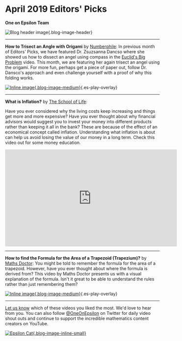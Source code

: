 # April 2019 Editors' Picks 

**One on Epsilon Team**

![Blog header image](https://es-app.com/assets/nswns1.jpg){.blog-image-header}

---
**How to Trisect an Angle with Origami** by [Numberphile](https://www.youtube.com/user/numberphile): In previous month of Editors' Picks, we have featured Dr. Zsuzsanna Dancso where she showed us how to dissect an angel using compass in the [Euclid's Big Problem](https://www.youtube.com/watch?v=6Lm9EHhbJAY&list=PLt5AfwLFPxWLGm-EZUKAdx7wad6mjCQsh&index=2) video. This month, we are featuring her again trisect an angel using the origami. For more fun, perhaps get a piece of paper out, follow Dr. Dansco's approach and even challenge yourself with a proof of why this folding works. 

[![Inline image](https://i.ytimg.com/vi/SL2lYcggGpc/mqdefault.jpg
){.blog-image-medium}](https://epsilonstream.com/video/cgggpc){.es-play-overlay}

---
**What is Inflation?** by [The School of Life](https://www.youtube.com/results?search_query=%23TheSchoolOfLife): 

Have you ever considered why the living costs keep increasing and things get more and more expensive? Have you ever thought about why financial advisors would suggest you to invest your money into different products rather than keeping it all in the bank? These are because of the effect of an economical concept called inflation. Understanding what inflation is about can help us avoid losing the value of our money in a long term. Check this video out for some money education.  

<iframe width="560" height="315" src="https://www.youtube.com/embed/UMAELCrJxt0" frameborder="0" allow="accelerometer; autoplay; encrypted-media; gyroscope; picture-in-picture" allowfullscreen></iframe>

---
**How to find the Formula for the Area of a Trapezoid (Trapezium)?** by [Maths Doctor](https://www.youtube.com/watch?v=uLHc6Br2veg): You might be told to remember the formula for the area of a trapezoid. However, have you ever thought about where the formula is derived from? This video by Maths Doctor presents us with a visual explanation of the formula. Isn't it great to be able to understand the rules rather than just remembering them?   

[![Inline image](https://i.ytimg.com/vi/_JpwlTasQJ8/mqdefault.jpg
){.blog-image-medium}](https://epsilonstream.com/video/tasqj8/){.es-play-overlay}

---

[Let us know](https://oneonepsilon.com/contact-us/) which of these videos you liked the most. We'd love to hear from you. You can also follow [@OneOnEpsilon](https://twitter.com/oneonepsilon) on Twitter for daily video shout outs and continue to support the incredible mathematics content creators on YouTube.

[![Epsilon Cat](https://es-app.com/blog-assets/epsilonCat.jpg){.blog-image-inline-small}](https://www.youtube.com/watch?v=7zZhs3nMYKw)

